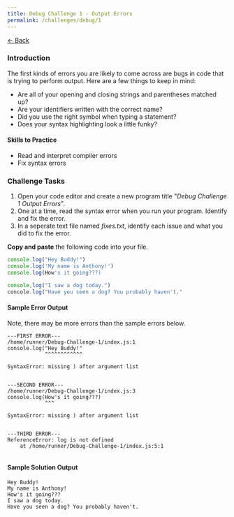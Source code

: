 ```yaml
---
title: Debug Challenge 1 - Output Errors
permalink: /challenges/debug/1
---
```


[← Back](/challenges/)

### Introduction

The first kinds of errors you are likely to come across are bugs in code that is trying to perform output. Here are a few things to keep in mind:

- Are all of your opening and closing strings and parentheses matched up?
- Are your identifiers written with the correct name?
- Did you use the right symbol when typing a statement?
- Does your syntax highlighting look a little funky?

#### Skills to Practice

- Read and interpret compiler errors
- Fix syntax errors


### Challenge Tasks
1. Open your code editor and create a new program title "*Debug Challenge 1 Output Errors*".
2. One at a time, read the syntax error when you run your program. Identify and fix the error.
3. In a seperate text file named *fixes.txt*, identify each issue and what you did to fix the error.

**Copy and paste** the following code into your file.

```js
console.log("Hey Buddy!")
console.log('My name is Anthony!')
console.log(How's it going???)

console,log("I saw a dog today.")
concole.log("Have you seen a dog? You probably haven't."
```

#### Sample Error Output

Note, there may be more errors than the sample errors below.

```shell
---FIRST ERROR---
/home/runner/Debug-Challenge-1/index.js:1
console.log("Hey Buddy!"
            ^^^^^^^^^^^^

SyntaxError: missing ) after argument list


---SECOND ERROR---
/home/runner/Debug-Challenge-1/index.js:3
console.log(How's it going???)
            ^^^

SyntaxError: missing ) after argument list


---THIRD ERROR---
ReferenceError: log is not defined
    at /home/runner/Debug-Challenge-1/index.js:5:1


```

#### Sample Solution Output

```shell
Hey Buddy!
My name is Anthony!
How's it going???
I saw a dog today.
Have you seen a dog? You probably haven't.
```
